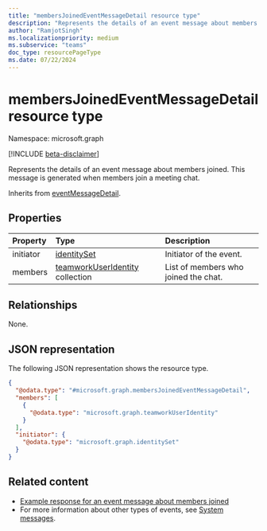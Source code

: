 ```yaml
---
title: "membersJoinedEventMessageDetail resource type"
description: "Represents the details of an event message about members joined."
author: "RamjotSingh"
ms.localizationpriority: medium
ms.subservice: "teams"
doc_type: resourcePageType
ms.date: 07/22/2024
---
```


# membersJoinedEventMessageDetail resource type

Namespace: microsoft.graph

[!INCLUDE [beta-disclaimer](../../includes/beta-disclaimer.md)]

Represents the details of an event message about members joined.
This message is generated when members join a meeting chat.


Inherits from [eventMessageDetail](../resources/eventmessagedetail.md).

## Properties
|Property|Type|Description|
|:---|:---|:---|
|initiator|[identitySet](../resources/identityset.md)|Initiator of the event.|
|members|[teamworkUserIdentity](../resources/teamworkuseridentity.md) collection|List of members who joined the chat.|

## Relationships
None.

## JSON representation
The following JSON representation shows the resource type.
<!-- {
  "blockType": "resource",
  "@odata.type": "microsoft.graph.membersJoinedEventMessageDetail",
  "baseType": "microsoft.graph.eventMessageDetail"
}
-->
``` json
{
  "@odata.type": "#microsoft.graph.membersJoinedEventMessageDetail",
  "members": [
    {
      "@odata.type": "microsoft.graph.teamworkUserIdentity"
    }
  ],
  "initiator": {
    "@odata.type": "microsoft.graph.identitySet"
  }
}
```


## Related content
- [Example response for an event message about members joined](/graph/system-messages/#members-joined)
- For more information about other types of events, see [System messages](/graph/system-messages).
